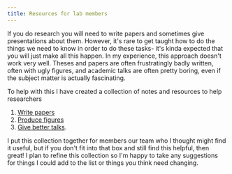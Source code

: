 ```yaml
---
title: Resources for lab members
---
```


If you do research you will need to write papers and sometimes give presentations about them. However, it's rare to get taught how to do the things we need to know in order to do these tasks- it's kinda expected that you will just make all this happen. In my experience, this approach doesn't work very well. Theses and papers are often frustratingly badly written, often with ugly figures, and academic talks are often pretty boring, even if the subject matter is actually fascinating.  

To help with this I have created a collection of notes and resources to help researchers 
1. [Write papers](writing.md)
2. [Produce figures](producing_figures.md)
3. [Give better talks](presentations.md). 

I put this collection together for members our team who I thought might find it useful, but if you don't fit into that box and still find this helpful, then great! I plan to refine this collection so I'm happy to take any suggestions for things I could add to the list or things you think need changing.
